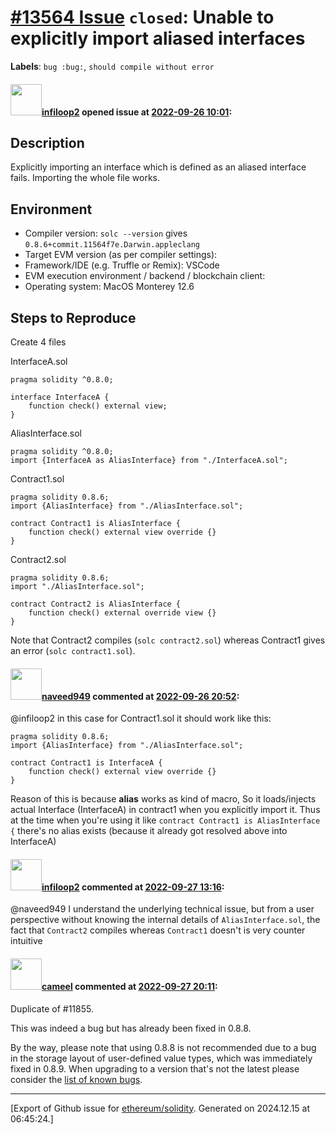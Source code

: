 # [\#13564 Issue](https://github.com/ethereum/solidity/issues/13564) `closed`: Unable to explicitly import aliased interfaces
**Labels**: `bug :bug:`, `should compile without error`


#### <img src="https://avatars.githubusercontent.com/u/71980293?v=4" width="50">[infiloop2](https://github.com/infiloop2) opened issue at [2022-09-26 10:01](https://github.com/ethereum/solidity/issues/13564):

## Description

Explicitly importing an interface which is defined as an aliased interface fails. Importing the whole file works.

## Environment

- Compiler version: `solc --version` gives `0.8.6+commit.11564f7e.Darwin.appleclang`
- Target EVM version (as per compiler settings): 
- Framework/IDE (e.g. Truffle or Remix): VSCode
- EVM execution environment / backend / blockchain client:
- Operating system: MacOS Monterey 12.6

## Steps to Reproduce

Create 4 files

InterfaceA.sol
```
pragma solidity ^0.8.0;

interface InterfaceA {
    function check() external view;
}

```

AliasInterface.sol
```
pragma solidity ^0.8.0;
import {InterfaceA as AliasInterface} from "./InterfaceA.sol";
```

Contract1.sol
```
pragma solidity 0.8.6;
import {AliasInterface} from "./AliasInterface.sol";

contract Contract1 is AliasInterface {
    function check() external view override {}
}
```

Contract2.sol
```
pragma solidity 0.8.6;
import "./AliasInterface.sol";

contract Contract2 is AliasInterface {
    function check() external override view {}
}

```

Note that Contract2 compiles (`solc contract2.sol`) whereas Contract1 gives an error (`solc contract1.sol`).


#### <img src="https://avatars.githubusercontent.com/u/24310202?u=6ac5db74b650cd337290920b46678f1cd72b3f76&v=4" width="50">[naveed949](https://github.com/naveed949) commented at [2022-09-26 20:52](https://github.com/ethereum/solidity/issues/13564#issuecomment-1258620063):

@infiloop2 in this case for Contract1.sol it should work like this:
```
pragma solidity 0.8.6;
import {AliasInterface} from "./AliasInterface.sol";

contract Contract1 is InterfaceA {
    function check() external view override {}
}
```

Reason of this is because **alias** works as kind of macro, So it loads/injects actual Interface (InterfaceA) in contract1 when you explicitly import it. Thus at the time when you're using it like `contract Contract1 is AliasInterface {` there's no alias exists (because it already got resolved above into InterfaceA)

#### <img src="https://avatars.githubusercontent.com/u/71980293?v=4" width="50">[infiloop2](https://github.com/infiloop2) commented at [2022-09-27 13:16](https://github.com/ethereum/solidity/issues/13564#issuecomment-1259493434):

@naveed949 I understand the underlying technical issue, but from a user perspective without knowing the internal details of `AliasInterface.sol`, the fact that `Contract2` compiles whereas `Contract1` doesn't is very counter intuitive

#### <img src="https://avatars.githubusercontent.com/u/137030?v=4" width="50">[cameel](https://github.com/cameel) commented at [2022-09-27 20:11](https://github.com/ethereum/solidity/issues/13564#issuecomment-1259995855):

Duplicate of #11855.

This was indeed a bug but has already been fixed in 0.8.8.

By the way, please note that using 0.8.8 is not recommended due to a bug in the storage layout of user-defined value types, which was immediately fixed in 0.8.9. When upgrading to a version that's not the latest please consider the [list of known bugs](https://github.com/ethereum/solidity/blob/develop/docs/bugs_by_version.json).


-------------------------------------------------------------------------------



[Export of Github issue for [ethereum/solidity](https://github.com/ethereum/solidity). Generated on 2024.12.15 at 06:45:24.]
